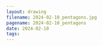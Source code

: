 ```yaml
---
layout: drawing
filename: 2024-02-10_pentagons.jpg
pagename: 2024-02-10_pentagons
date: 2024-02-10
tags:
---
```

